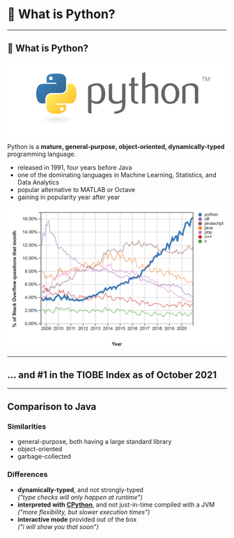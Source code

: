 <!-- .slide: id="what-is-python" data-background-color="#f0f4c3" -->

# 🐍 What is Python?

---

## 🐍 What is Python?

![](/images/python-logo.png) <!-- .element style="height: 5em; margin-bottom: -1em;" -->

Python is a **mature, general-purpose, object-oriented, dynamically-typed** programming language.

- released in 1991, four years before Java
- one of the dominating languages in Machine Learning, Statistics, and Data Analytics
- popular alternative to MATLAB or Octave
- gaining in popularity year after year

<img class="r-stretch" src="/images/python-popularity.png">

---

<!-- .slide: data-background-iframe="https://www.tiobe.com/tiobe-index/" data-background-interactive -->

## ... and #1 in the TIOBE Index as of October 2021
<!-- .element: class="headline" -->

---

## Comparison to Java

### Similarities

- general-purpose, both having a large standard library
- object-oriented
- garbage-collected

### Differences

- **dynamically-typed**, and not strongly-typed  
  _("type checks will only happen at runtime")_
- **interpreted with [CPython](https://github.com/python/cpython)**, and not just-in-time compiled with a JVM  
  _("more flexibility, but slower execution times")_
- **interactive mode** provided out of the box  
  _("i will show you that soon")_
